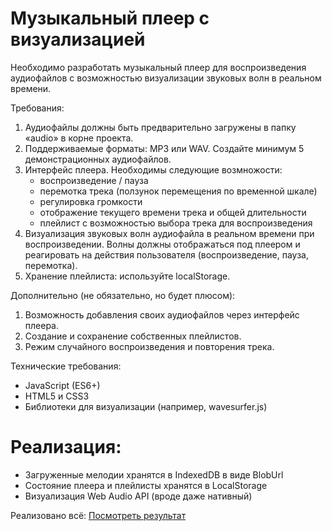 # Музыкальный плеер с визуализацией

Необходимо разработать музыкальный плеер для воспроизведения аудиофайлов с возможностью визуализации звуковых волн в реальном времени.

Требования:
  1. Аудиофайлы должны быть предварительно загружены в папку «audio» в корне проекта.
  2. Поддерживаемые форматы: MP3 или WAV. Создайте минимум 5 демонстрационных аудиофайлов.
  3. Интерфейс плеера. Необходимы следующие возмножости:
      - воспроизведение / пауза
      - перемотка трека (ползунок перемещения по временной шкале)
      - регулировка громкости
      - отображение текущего времени трека и общей длительности
      - плейлист с возможностью выбора трека для воспроизведения
  4. Визуализация звуковых волн аудиофайла в реальном времени при воспроизведении. Волны должны отображаться под плеером и реагировать на действия пользователя (воспроизведение, пауза, перемотка).
  5. Хранение плейлиста: используйте localStorage.

Дополнительно (не обязательно, но будет плюсом):
  1. Возможность добавления своих аудиофайлов через интерфейс плеера.
  2. Создание и сохранение собственных плейлистов.
  3. Режим случайного воспроизведения и повторения трека.

Технические требования:
  - JavaScript (ES6+)
  - HTML5 и CSS3
  - Библиотеки для визуализации (например, wavesurfer.js)

# Реализация:
  - Загруженные мелодии хранятся в IndexedDB в виде BlobUrl
  - Состояние плеера и плейлисты хранятся в LocalStorage
  - Визуализация Web Audio API (вроде даже нативный)

Реализовано всё: <a href="https://ten666u.github.io/musicPlayer/src/">Посмотреть результат</a>
